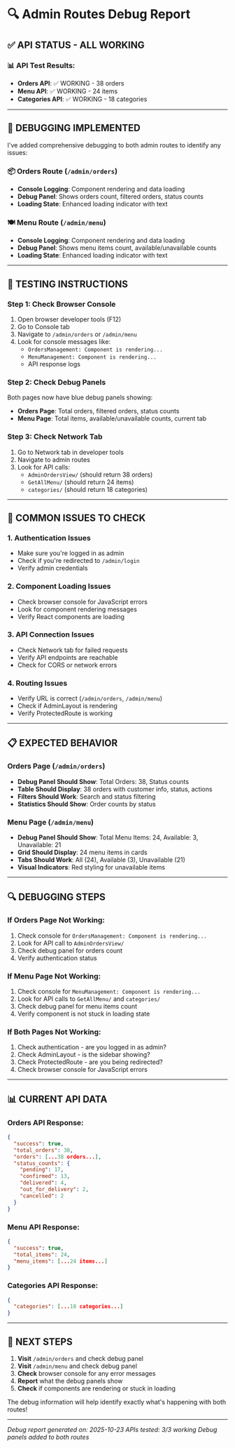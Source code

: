 # 🔍 Admin Routes Debug Report

## ✅ **API STATUS - ALL WORKING**

### **📊 API Test Results:**
- **Orders API**: ✅ WORKING - 38 orders
- **Menu API**: ✅ WORKING - 24 items  
- **Categories API**: ✅ WORKING - 18 categories

---

## 🎯 **DEBUGGING IMPLEMENTED**

I've added comprehensive debugging to both admin routes to identify any issues:

### **📦 Orders Route (`/admin/orders`)**
- **Console Logging**: Component rendering and data loading
- **Debug Panel**: Shows orders count, filtered orders, status counts
- **Loading State**: Enhanced loading indicator with text

### **🍽️ Menu Route (`/admin/menu`)**
- **Console Logging**: Component rendering and data loading  
- **Debug Panel**: Shows menu items count, available/unavailable counts
- **Loading State**: Enhanced loading indicator with text

---

## 🔧 **TESTING INSTRUCTIONS**

### **Step 1: Check Browser Console**
1. Open browser developer tools (F12)
2. Go to Console tab
3. Navigate to `/admin/orders` or `/admin/menu`
4. Look for console messages like:
   - `OrdersManagement: Component is rendering...`
   - `MenuManagement: Component is rendering...`
   - API response logs

### **Step 2: Check Debug Panels**
Both pages now have blue debug panels showing:
- **Orders Page**: Total orders, filtered orders, status counts
- **Menu Page**: Total items, available/unavailable counts, current tab

### **Step 3: Check Network Tab**
1. Go to Network tab in developer tools
2. Navigate to admin routes
3. Look for API calls:
   - `AdminOrdersView/` (should return 38 orders)
   - `GetAllMenu/` (should return 24 items)
   - `categories/` (should return 18 categories)

---

## 🚨 **COMMON ISSUES TO CHECK**

### **1. Authentication Issues**
- Make sure you're logged in as admin
- Check if you're redirected to `/admin/login`
- Verify admin credentials

### **2. Component Loading Issues**
- Check browser console for JavaScript errors
- Look for component rendering messages
- Verify React components are loading

### **3. API Connection Issues**
- Check Network tab for failed requests
- Verify API endpoints are reachable
- Check for CORS or network errors

### **4. Routing Issues**
- Verify URL is correct (`/admin/orders`, `/admin/menu`)
- Check if AdminLayout is rendering
- Verify ProtectedRoute is working

---

## 📋 **EXPECTED BEHAVIOR**

### **Orders Page (`/admin/orders`)**
- **Debug Panel Should Show**: Total Orders: 38, Status counts
- **Table Should Display**: 38 orders with customer info, status, actions
- **Filters Should Work**: Search and status filtering
- **Statistics Should Show**: Order counts by status

### **Menu Page (`/admin/menu`)**
- **Debug Panel Should Show**: Total Menu Items: 24, Available: 3, Unavailable: 21
- **Grid Should Display**: 24 menu items in cards
- **Tabs Should Work**: All (24), Available (3), Unavailable (21)
- **Visual Indicators**: Red styling for unavailable items

---

## 🔍 **DEBUGGING STEPS**

### **If Orders Page Not Working:**
1. Check console for `OrdersManagement: Component is rendering...`
2. Look for API call to `AdminOrdersView/`
3. Check debug panel for orders count
4. Verify authentication status

### **If Menu Page Not Working:**
1. Check console for `MenuManagement: Component is rendering...`
2. Look for API calls to `GetAllMenu/` and `categories/`
3. Check debug panel for menu items count
4. Verify component is not stuck in loading state

### **If Both Pages Not Working:**
1. Check authentication - are you logged in as admin?
2. Check AdminLayout - is the sidebar showing?
3. Check ProtectedRoute - are you being redirected?
4. Check browser console for JavaScript errors

---

## 📊 **CURRENT API DATA**

### **Orders API Response:**
```json
{
  "success": true,
  "total_orders": 38,
  "orders": [...38 orders...],
  "status_counts": {
    "pending": 17,
    "confirmed": 13,
    "delivered": 4,
    "out_for_delivery": 2,
    "cancelled": 2
  }
}
```

### **Menu API Response:**
```json
{
  "success": true,
  "total_items": 24,
  "menu_items": [...24 items...]
}
```

### **Categories API Response:**
```json
{
  "categories": [...18 categories...]
}
```

---

## 🎯 **NEXT STEPS**

1. **Visit** `/admin/orders` and check debug panel
2. **Visit** `/admin/menu` and check debug panel  
3. **Check** browser console for any error messages
4. **Report** what the debug panels show
5. **Check** if components are rendering or stuck in loading

The debug information will help identify exactly what's happening with both routes!

---

*Debug report generated on: 2025-10-23*
*APIs tested: 3/3 working*
*Debug panels added to both routes*
